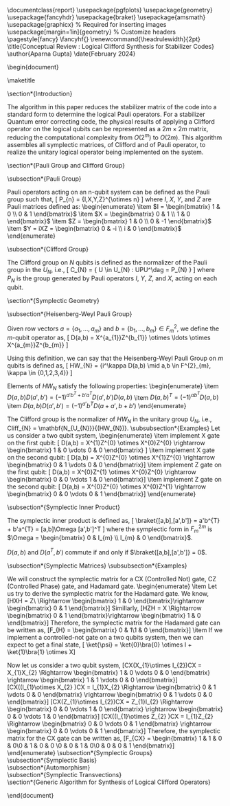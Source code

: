 \documentclass{report}
\usepackage{pgfplots}
\usepackage{geometry}
\usepackage{fancyhdr}
\usepackage{braket}
\usepackage{amsmath}
\usepackage{graphicx} % Required for inserting images
\usepackage[margin=1in]{geometry}
% Customize headers
\pagestyle{fancy}
\fancyhf{}
\renewcommand{\headrulewidth}{2pt}
\title{Conceptual Review : Logical Clifford Synthesis for Stabilizer Codes}
\author{Aparna Gupta}
\date{February 2024}

\begin{document}

\maketitle

\section*{Introduction}    

The algorithm in this paper reduces the stabilizer matrix of the code into a standard form to determine the logical Pauli operators. For a stabilizer Quantum error correcting code, the physical results of applying a Clifford operator on the logical qubits can be represented as a $2m \times 2m$ matrix, reducing the computational complexity from $O(2^m)$ to $O(2m)$. This algorithm assembles all symplectic matrices, of Clifford and of Pauli operator, to realize the unitary logical operator being implemented on the system.

\section*{Pauli Group and Clifford Group}

\subsection*{Pauli Group}

Pauli operators acting on an n-qubit system can be defined as the Pauli group such that,
\[ P_{n} = \{I,X,Y,Z\}^{\otimes n} \]
where $I$, $X$, $Y$, and $Z$ are Pauli matrices defined as:
\begin{enumerate}
    \item $I = \begin{bmatrix} 1 & 0 \\ 0 & 1 \end{bmatrix}$
    \item $X = \begin{bmatrix} 0 & 1 \\ 1 & 0 \end{bmatrix}$
    \item $Z = \begin{bmatrix} 1 & 0 \\ 0 & -1 \end{bmatrix}$
    \item $Y = iXZ = \begin{bmatrix} 0 & -i \\ i & 0 \end{bmatrix}$
\end{enumerate}

\subsection*{Clifford Group}

The Clifford group on $N$ qubits is defined as the normalizer of the Pauli group in the $U_{N}$, i.e., 
\[ C_{N} = \{ U \in U_{N} : UPU^\dag = P_{N} \} \]
where $P_{N}$ is the group generated by Pauli operators $I$, $Y$, $Z$, and $X$, acting on each qubit.

\section*{Symplectic Geometry}

\subsection*{Heisenberg-Weyl Pauli Group}

Given row vectors $a = \{a_{1}, \ldots, a_{m}\}$ and $b = \{b_{1}, \ldots, b_{m}\} \in F^{2}_{m}$, we define the $m$-qubit operator as,
\[ D(a,b) = X^{a_{1}}Z^{b_{1}} \otimes \ldots \otimes X^{a_{m}}Z^{b_{m}} \]

Using this definition, we can say that the Heisenberg-Weyl Pauli Group on $m$ qubits is defined as,
\[ HW_{N} = \{i^\kappa D(a,b) \mid a,b \in F^{2}_{m}, \kappa \in \{0,1,2,3,4\}\} \]

Elements of $HW_{N}$ satisfy the following properties:
\begin{enumerate}
    \item $D(a,b)D(a',b') = (-1)^{a'b^{T} + b'a^{T}} D(a',b')D(a,b)$
    \item $D(a,b)^T = (-1)^{ab^{T}}D(a,b)$
    \item $D(a,b)D(a',b') = (-1)^{a'}b^{T}D(a+a',b+b')$
\end{enumerate}

The Clifford group is the normalizer of $HW_{N}$ in the unitary group $U_{N}$, i.e., Cliff_{N} = \mathbf{N_{U_{N}}}{(HW_{N})}.
 \subsubsection*{Examples}
Let us consider a two qubit system,
\begin{enumerate}
    \item implement X gate on the first qubit:
    \[ D(a,b) = X^{1}Z^{0} \otimes X^{0}Z^{0} \rightarrow \begin{bmatrix}
    1 & 0 \vdots 0 & 0
    \end{bmatrix}
    \]
    \item implement X gate on the second qubit:
    \[ D(a,b) = X^{0}Z^{0} \otimes X^{1}Z^{0} \rightarrow \begin{bmatrix}
    0 & 1 \vdots 0 & 0
    \end{bmatrix}\]
    \item implement Z gate on the first qubit:
    \[ D(a,b) = X^{0}Z^{1} \otimes X^{0}Z^{0} \rightarrow \begin{bmatrix}
    0 & 0 \vdots 1 & 0
    \end{bmatrix}\]
    \item implement Z gate on the second qubit:
    \[ D(a,b) = X^{0}Z^{0} \otimes X^{0}Z^{1} \rightarrow \begin{bmatrix}
    0 & 0 \vdots 0 & 1
    \end{bmatrix}\]
\end{enumerate}

\subsection*{Symplectic Inner Product}

The symplectic inner product is defined as,
\[ \braket{[a,b],[a',b']} = a'b^{T} + b'a^{T} = [a,b]\Omega [a',b']^T \]
where the symplectic form in $F^{2m}_{m}$ is $\Omega = \begin{bmatrix} 0 & I_{m} \\ I_{m} & 0 \end{bmatrix}$.

$D(a,b)$ and $D(a^T,b')$ commute if and only if $\braket{[a,b],[a',b']} = 0$.

\subsection*{Symplectic Matrices}
\subsubsection*{Examples}

We will construct the symplectic matrix for a CX (Controlled Not) gate, CZ (Controlled Phase) gate, and Hadamard gate.
\begin{enumerate}
    \item Let us try to derive the symplectic matrix for the Hadamard gate. We know,
\[HXH = Z\ \Rightarrow  \begin{bmatrix}
    1 & 0
\end{bmatrix}\rightarrow \begin{bmatrix}
    0 & 1
\end{bmatrix}\]
Simillarly,
\[HZH = X \Rightarrow \begin{bmatrix}
    0 & 1
\end{bmatrix}\rightarrow \begin{bmatrix}
    1 & 0
\end{bmatrix}\]
Therefore, the symplectic matrix for the Hadamard gate can be written as,
\[F_{H} = \begin{bmatrix}
    0 & 1\\1 & 0
\end{bmatrix}\]
\item If we implement a controlled-not gate on a two qubits system, then we can expect to get a final state,
\[ \ket{\psi} = \ket{0}\bra{0} \otimes I + \ket{1}\bra{1} \otimes X\]

Now let us consider a two qubit system,
\[CX(X_{1}\otimes I_{2})CX = X_{1}X_{2} \Rightarrow  \begin{bmatrix}
    1 & 0 \vdots 0 & 0
    \end{bmatrix} \rightarrow \begin{bmatrix}
    1 & 1 \vdots 0 & 0
    \end{bmatrix}\]
\[CX((I_{1}\otimes X_{2} )CX = I_{1}X_{2} \Rightarrow  \begin{bmatrix}
    0 & 1 \vdots 0 & 0
    \end{bmatrix} \rightarrow \begin{bmatrix}
    0 & 1 \vdots 0 & 0
    \end{bmatrix}\]
\[CX(Z_{1}\otimes I_{2})CX = Z_{1}I_{2} \Rightarrow  \begin{bmatrix}
    0 & 0 \vdots 1 & 0
    \end{bmatrix} \rightarrow \begin{bmatrix}
    0 & 0 \vdots 1 & 0
    \end{bmatrix}\]
\[CX((I_{1}\otimes Z_{2} )CX = I_{1}Z_{2} \Rightarrow  \begin{bmatrix}
    0 & 0 \vdots 0 & 1
    \end{bmatrix} \rightarrow \begin{bmatrix}
    0 & 0 \vdots 0 & 1
    \end{bmatrix}\]
Therefore, the symplectic matrix for the CX gate can be written as,
\[F_{CX} = \begin{bmatrix}
    1 & 1 & 0 & 0\\0 & 1 & 0 & 0 \\0 & 0 & 1 & 0\\0 & 0 & 0 & 1
\end{bmatrix}\]
\end{enumerate}
\subsection*{Symplectic Groups}\
\subsection*{Symplectic Basis}\
\subsection*{Automorphism}\
\subsection*{Symplectic Transvections}\
\section*{Generic Algorithm for Synthesis of Logical Clifford Operators}


\end{document}

